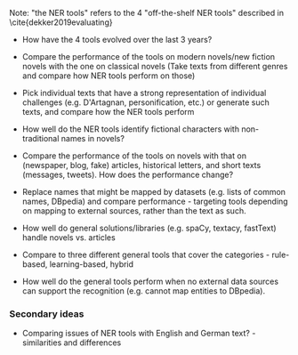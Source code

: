 Note: "the NER tools" refers to the 4 "off-the-shelf NER tools" described in \cite{dekker2019evaluating}

* How have the 4 tools evolved over the last 3 years?

* Compare the performance of the tools on modern novels/new fiction novels with the one on classical novels
(Take texts from different genres and compare how NER tools perform on those)

* Pick individual texts that have a strong representation of individual challenges (e.g. D'Artagnan, personification, etc.) or generate such texts, and compare how the NER tools perform

* How well do the NER tools identify fictional characters with non-traditional names in novels?

* Compare the performance of the tools on novels with that on (newspaper, blog, fake) articles, historical letters, and short texts (messages, tweets). How does the performance change? 

* Replace names that might be mapped by datasets (e.g. lists of common names, DBpedia) and compare performance - targeting tools depending on mapping to external sources, rather than the text as such.

* How well do general solutions/libraries (e.g. spaCy, textacy, fastText) handle novels vs. articles

* Compare to three different general tools that cover the categories - rule-based, learning-based, hybrid

* How well do the general tools perform when no external data sources can support the recognition (e.g. cannot map entities to DBpedia).



### Secondary ideas
* Comparing issues of NER tools with English and German text? - similarities and differences

